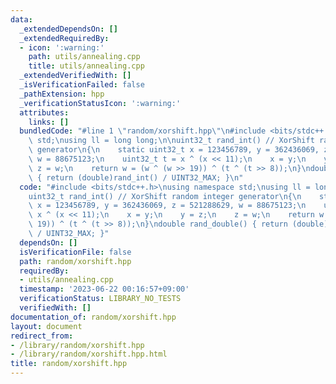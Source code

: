 ```yaml
---
data:
  _extendedDependsOn: []
  _extendedRequiredBy:
  - icon: ':warning:'
    path: utils/annealing.cpp
    title: utils/annealing.cpp
  _extendedVerifiedWith: []
  _isVerificationFailed: false
  _pathExtension: hpp
  _verificationStatusIcon: ':warning:'
  attributes:
    links: []
  bundledCode: "#line 1 \"random/xorshift.hpp\"\n#include <bits/stdc++.h>\nusing namespace\
    \ std;\nusing ll = long long;\n\nuint32_t rand_int() // XorShift random integer\
    \ generator\n{\n    static uint32_t x = 123456789, y = 362436069, z = 521288629,\
    \ w = 88675123;\n    uint32_t t = x ^ (x << 11);\n    x = y;\n    y = z;\n   \
    \ z = w;\n    return w = (w ^ (w >> 19)) ^ (t ^ (t >> 8));\n}\ndouble rand_double()\
    \ { return (double)rand_int() / UINT32_MAX; }\n"
  code: "#include <bits/stdc++.h>\nusing namespace std;\nusing ll = long long;\n\n\
    uint32_t rand_int() // XorShift random integer generator\n{\n    static uint32_t\
    \ x = 123456789, y = 362436069, z = 521288629, w = 88675123;\n    uint32_t t =\
    \ x ^ (x << 11);\n    x = y;\n    y = z;\n    z = w;\n    return w = (w ^ (w >>\
    \ 19)) ^ (t ^ (t >> 8));\n}\ndouble rand_double() { return (double)rand_int()\
    \ / UINT32_MAX; }"
  dependsOn: []
  isVerificationFile: false
  path: random/xorshift.hpp
  requiredBy:
  - utils/annealing.cpp
  timestamp: '2023-06-22 00:16:57+09:00'
  verificationStatus: LIBRARY_NO_TESTS
  verifiedWith: []
documentation_of: random/xorshift.hpp
layout: document
redirect_from:
- /library/random/xorshift.hpp
- /library/random/xorshift.hpp.html
title: random/xorshift.hpp
---
```

